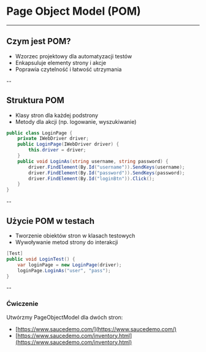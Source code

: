 # Page Object Model (POM)
---
## Czym jest POM?
- Wzorzec projektowy dla automatyzacji testów
- Enkapsuluje elementy strony i akcje
- Poprawia czytelność i łatwość utrzymania

--
## Struktura POM
- Klasy stron dla każdej podstrony
- Metody dla akcji (np. logowanie, wyszukiwanie)

```csharp
public class LoginPage {
    private IWebDriver driver;
    public LoginPage(IWebDriver driver) {
        this.driver = driver;
    }
    public void LoginAs(string username, string password) {
        driver.FindElement(By.Id("username")).SendKeys(username);
        driver.FindElement(By.Id("password")).SendKeys(password);
        driver.FindElement(By.Id("loginBtn")).Click();
    }
}
```
--
## Użycie POM w testach
- Tworzenie obiektów stron w klasach testowych
- Wywoływanie metod strony do interakcji

```csharp
[Test]
public void LoginTest() {
    var loginPage = new LoginPage(driver);
    loginPage.LoginAs("user", "pass");
}
```
--
### Ćwiczenie
Utwórzmy PageObjectModel dla dwóch stron:
- [https://www.saucedemo.com/](https://www.saucedemo.com/)
- [https://www.saucedemo.com/inventory.html](https://www.saucedemo.com/inventory.html)
